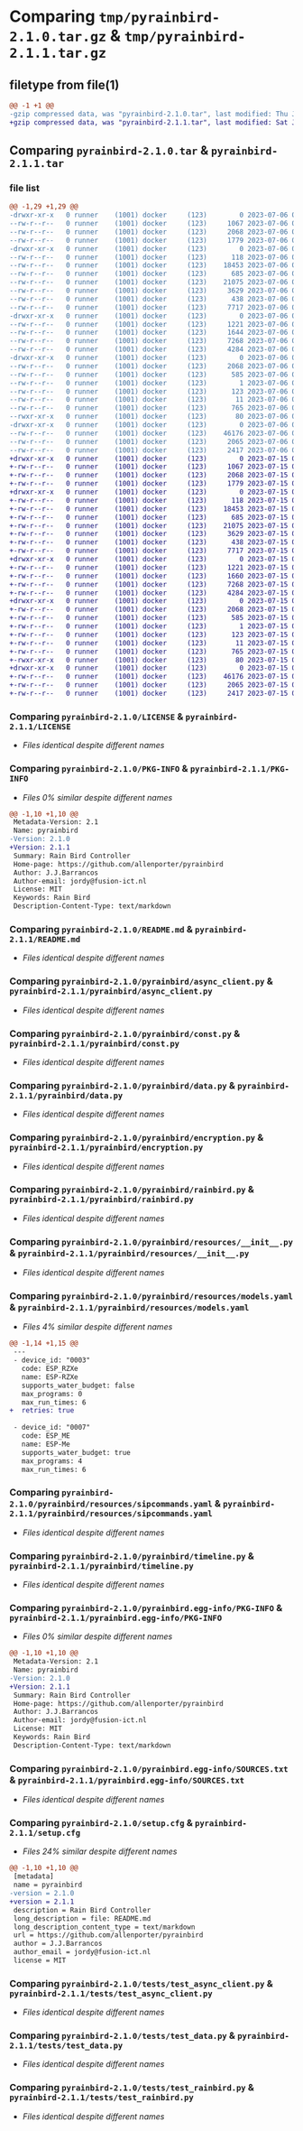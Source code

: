 # Comparing `tmp/pyrainbird-2.1.0.tar.gz` & `tmp/pyrainbird-2.1.1.tar.gz`

## filetype from file(1)

```diff
@@ -1 +1 @@
-gzip compressed data, was "pyrainbird-2.1.0.tar", last modified: Thu Jul  6 06:06:08 2023, max compression
+gzip compressed data, was "pyrainbird-2.1.1.tar", last modified: Sat Jul 15 02:43:30 2023, max compression
```

## Comparing `pyrainbird-2.1.0.tar` & `pyrainbird-2.1.1.tar`

### file list

```diff
@@ -1,29 +1,29 @@
-drwxr-xr-x   0 runner    (1001) docker     (123)        0 2023-07-06 06:06:08.457235 pyrainbird-2.1.0/
--rw-r--r--   0 runner    (1001) docker     (123)     1067 2023-07-06 06:05:53.000000 pyrainbird-2.1.0/LICENSE
--rw-r--r--   0 runner    (1001) docker     (123)     2068 2023-07-06 06:06:08.457235 pyrainbird-2.1.0/PKG-INFO
--rw-r--r--   0 runner    (1001) docker     (123)     1779 2023-07-06 06:05:53.000000 pyrainbird-2.1.0/README.md
-drwxr-xr-x   0 runner    (1001) docker     (123)        0 2023-07-06 06:06:08.453235 pyrainbird-2.1.0/pyrainbird/
--rw-r--r--   0 runner    (1001) docker     (123)      118 2023-07-06 06:05:53.000000 pyrainbird-2.1.0/pyrainbird/__init__.py
--rw-r--r--   0 runner    (1001) docker     (123)    18453 2023-07-06 06:05:53.000000 pyrainbird-2.1.0/pyrainbird/async_client.py
--rw-r--r--   0 runner    (1001) docker     (123)      685 2023-07-06 06:05:53.000000 pyrainbird-2.1.0/pyrainbird/const.py
--rw-r--r--   0 runner    (1001) docker     (123)    21075 2023-07-06 06:05:53.000000 pyrainbird-2.1.0/pyrainbird/data.py
--rw-r--r--   0 runner    (1001) docker     (123)     3629 2023-07-06 06:05:53.000000 pyrainbird-2.1.0/pyrainbird/encryption.py
--rw-r--r--   0 runner    (1001) docker     (123)      438 2023-07-06 06:05:53.000000 pyrainbird-2.1.0/pyrainbird/exceptions.py
--rw-r--r--   0 runner    (1001) docker     (123)     7717 2023-07-06 06:05:53.000000 pyrainbird-2.1.0/pyrainbird/rainbird.py
-drwxr-xr-x   0 runner    (1001) docker     (123)        0 2023-07-06 06:06:08.453235 pyrainbird-2.1.0/pyrainbird/resources/
--rw-r--r--   0 runner    (1001) docker     (123)     1221 2023-07-06 06:05:53.000000 pyrainbird-2.1.0/pyrainbird/resources/__init__.py
--rw-r--r--   0 runner    (1001) docker     (123)     1644 2023-07-06 06:05:53.000000 pyrainbird-2.1.0/pyrainbird/resources/models.yaml
--rw-r--r--   0 runner    (1001) docker     (123)     7268 2023-07-06 06:05:53.000000 pyrainbird-2.1.0/pyrainbird/resources/sipcommands.yaml
--rw-r--r--   0 runner    (1001) docker     (123)     4284 2023-07-06 06:05:53.000000 pyrainbird-2.1.0/pyrainbird/timeline.py
-drwxr-xr-x   0 runner    (1001) docker     (123)        0 2023-07-06 06:06:08.453235 pyrainbird-2.1.0/pyrainbird.egg-info/
--rw-r--r--   0 runner    (1001) docker     (123)     2068 2023-07-06 06:06:08.000000 pyrainbird-2.1.0/pyrainbird.egg-info/PKG-INFO
--rw-r--r--   0 runner    (1001) docker     (123)      585 2023-07-06 06:06:08.000000 pyrainbird-2.1.0/pyrainbird.egg-info/SOURCES.txt
--rw-r--r--   0 runner    (1001) docker     (123)        1 2023-07-06 06:06:08.000000 pyrainbird-2.1.0/pyrainbird.egg-info/dependency_links.txt
--rw-r--r--   0 runner    (1001) docker     (123)      123 2023-07-06 06:06:08.000000 pyrainbird-2.1.0/pyrainbird.egg-info/requires.txt
--rw-r--r--   0 runner    (1001) docker     (123)       11 2023-07-06 06:06:08.000000 pyrainbird-2.1.0/pyrainbird.egg-info/top_level.txt
--rw-r--r--   0 runner    (1001) docker     (123)      765 2023-07-06 06:06:08.457235 pyrainbird-2.1.0/setup.cfg
--rwxr-xr-x   0 runner    (1001) docker     (123)       80 2023-07-06 06:05:53.000000 pyrainbird-2.1.0/setup.py
-drwxr-xr-x   0 runner    (1001) docker     (123)        0 2023-07-06 06:06:08.457235 pyrainbird-2.1.0/tests/
--rw-r--r--   0 runner    (1001) docker     (123)    46176 2023-07-06 06:05:53.000000 pyrainbird-2.1.0/tests/test_async_client.py
--rw-r--r--   0 runner    (1001) docker     (123)     2065 2023-07-06 06:05:53.000000 pyrainbird-2.1.0/tests/test_data.py
--rw-r--r--   0 runner    (1001) docker     (123)     2417 2023-07-06 06:05:53.000000 pyrainbird-2.1.0/tests/test_rainbird.py
+drwxr-xr-x   0 runner    (1001) docker     (123)        0 2023-07-15 02:43:30.275490 pyrainbird-2.1.1/
+-rw-r--r--   0 runner    (1001) docker     (123)     1067 2023-07-15 02:43:18.000000 pyrainbird-2.1.1/LICENSE
+-rw-r--r--   0 runner    (1001) docker     (123)     2068 2023-07-15 02:43:30.275490 pyrainbird-2.1.1/PKG-INFO
+-rw-r--r--   0 runner    (1001) docker     (123)     1779 2023-07-15 02:43:18.000000 pyrainbird-2.1.1/README.md
+drwxr-xr-x   0 runner    (1001) docker     (123)        0 2023-07-15 02:43:30.271490 pyrainbird-2.1.1/pyrainbird/
+-rw-r--r--   0 runner    (1001) docker     (123)      118 2023-07-15 02:43:18.000000 pyrainbird-2.1.1/pyrainbird/__init__.py
+-rw-r--r--   0 runner    (1001) docker     (123)    18453 2023-07-15 02:43:18.000000 pyrainbird-2.1.1/pyrainbird/async_client.py
+-rw-r--r--   0 runner    (1001) docker     (123)      685 2023-07-15 02:43:18.000000 pyrainbird-2.1.1/pyrainbird/const.py
+-rw-r--r--   0 runner    (1001) docker     (123)    21075 2023-07-15 02:43:18.000000 pyrainbird-2.1.1/pyrainbird/data.py
+-rw-r--r--   0 runner    (1001) docker     (123)     3629 2023-07-15 02:43:18.000000 pyrainbird-2.1.1/pyrainbird/encryption.py
+-rw-r--r--   0 runner    (1001) docker     (123)      438 2023-07-15 02:43:18.000000 pyrainbird-2.1.1/pyrainbird/exceptions.py
+-rw-r--r--   0 runner    (1001) docker     (123)     7717 2023-07-15 02:43:18.000000 pyrainbird-2.1.1/pyrainbird/rainbird.py
+drwxr-xr-x   0 runner    (1001) docker     (123)        0 2023-07-15 02:43:30.271490 pyrainbird-2.1.1/pyrainbird/resources/
+-rw-r--r--   0 runner    (1001) docker     (123)     1221 2023-07-15 02:43:18.000000 pyrainbird-2.1.1/pyrainbird/resources/__init__.py
+-rw-r--r--   0 runner    (1001) docker     (123)     1660 2023-07-15 02:43:18.000000 pyrainbird-2.1.1/pyrainbird/resources/models.yaml
+-rw-r--r--   0 runner    (1001) docker     (123)     7268 2023-07-15 02:43:18.000000 pyrainbird-2.1.1/pyrainbird/resources/sipcommands.yaml
+-rw-r--r--   0 runner    (1001) docker     (123)     4284 2023-07-15 02:43:18.000000 pyrainbird-2.1.1/pyrainbird/timeline.py
+drwxr-xr-x   0 runner    (1001) docker     (123)        0 2023-07-15 02:43:30.275490 pyrainbird-2.1.1/pyrainbird.egg-info/
+-rw-r--r--   0 runner    (1001) docker     (123)     2068 2023-07-15 02:43:30.000000 pyrainbird-2.1.1/pyrainbird.egg-info/PKG-INFO
+-rw-r--r--   0 runner    (1001) docker     (123)      585 2023-07-15 02:43:30.000000 pyrainbird-2.1.1/pyrainbird.egg-info/SOURCES.txt
+-rw-r--r--   0 runner    (1001) docker     (123)        1 2023-07-15 02:43:30.000000 pyrainbird-2.1.1/pyrainbird.egg-info/dependency_links.txt
+-rw-r--r--   0 runner    (1001) docker     (123)      123 2023-07-15 02:43:30.000000 pyrainbird-2.1.1/pyrainbird.egg-info/requires.txt
+-rw-r--r--   0 runner    (1001) docker     (123)       11 2023-07-15 02:43:30.000000 pyrainbird-2.1.1/pyrainbird.egg-info/top_level.txt
+-rw-r--r--   0 runner    (1001) docker     (123)      765 2023-07-15 02:43:30.275490 pyrainbird-2.1.1/setup.cfg
+-rwxr-xr-x   0 runner    (1001) docker     (123)       80 2023-07-15 02:43:18.000000 pyrainbird-2.1.1/setup.py
+drwxr-xr-x   0 runner    (1001) docker     (123)        0 2023-07-15 02:43:30.275490 pyrainbird-2.1.1/tests/
+-rw-r--r--   0 runner    (1001) docker     (123)    46176 2023-07-15 02:43:18.000000 pyrainbird-2.1.1/tests/test_async_client.py
+-rw-r--r--   0 runner    (1001) docker     (123)     2065 2023-07-15 02:43:18.000000 pyrainbird-2.1.1/tests/test_data.py
+-rw-r--r--   0 runner    (1001) docker     (123)     2417 2023-07-15 02:43:18.000000 pyrainbird-2.1.1/tests/test_rainbird.py
```

### Comparing `pyrainbird-2.1.0/LICENSE` & `pyrainbird-2.1.1/LICENSE`

 * *Files identical despite different names*

### Comparing `pyrainbird-2.1.0/PKG-INFO` & `pyrainbird-2.1.1/PKG-INFO`

 * *Files 0% similar despite different names*

```diff
@@ -1,10 +1,10 @@
 Metadata-Version: 2.1
 Name: pyrainbird
-Version: 2.1.0
+Version: 2.1.1
 Summary: Rain Bird Controller
 Home-page: https://github.com/allenporter/pyrainbird
 Author: J.J.Barrancos
 Author-email: jordy@fusion-ict.nl
 License: MIT
 Keywords: Rain Bird
 Description-Content-Type: text/markdown
```

### Comparing `pyrainbird-2.1.0/README.md` & `pyrainbird-2.1.1/README.md`

 * *Files identical despite different names*

### Comparing `pyrainbird-2.1.0/pyrainbird/async_client.py` & `pyrainbird-2.1.1/pyrainbird/async_client.py`

 * *Files identical despite different names*

### Comparing `pyrainbird-2.1.0/pyrainbird/const.py` & `pyrainbird-2.1.1/pyrainbird/const.py`

 * *Files identical despite different names*

### Comparing `pyrainbird-2.1.0/pyrainbird/data.py` & `pyrainbird-2.1.1/pyrainbird/data.py`

 * *Files identical despite different names*

### Comparing `pyrainbird-2.1.0/pyrainbird/encryption.py` & `pyrainbird-2.1.1/pyrainbird/encryption.py`

 * *Files identical despite different names*

### Comparing `pyrainbird-2.1.0/pyrainbird/rainbird.py` & `pyrainbird-2.1.1/pyrainbird/rainbird.py`

 * *Files identical despite different names*

### Comparing `pyrainbird-2.1.0/pyrainbird/resources/__init__.py` & `pyrainbird-2.1.1/pyrainbird/resources/__init__.py`

 * *Files identical despite different names*

### Comparing `pyrainbird-2.1.0/pyrainbird/resources/models.yaml` & `pyrainbird-2.1.1/pyrainbird/resources/models.yaml`

 * *Files 4% similar despite different names*

```diff
@@ -1,14 +1,15 @@
 ---
 - device_id: "0003"
   code: ESP_RZXe
   name: ESP-RZXe
   supports_water_budget: false
   max_programs: 0
   max_run_times: 6
+  retries: true
 
 - device_id: "0007"
   code: ESP_ME
   name: ESP-Me
   supports_water_budget: true
   max_programs: 4
   max_run_times: 6
```

### Comparing `pyrainbird-2.1.0/pyrainbird/resources/sipcommands.yaml` & `pyrainbird-2.1.1/pyrainbird/resources/sipcommands.yaml`

 * *Files identical despite different names*

### Comparing `pyrainbird-2.1.0/pyrainbird/timeline.py` & `pyrainbird-2.1.1/pyrainbird/timeline.py`

 * *Files identical despite different names*

### Comparing `pyrainbird-2.1.0/pyrainbird.egg-info/PKG-INFO` & `pyrainbird-2.1.1/pyrainbird.egg-info/PKG-INFO`

 * *Files 0% similar despite different names*

```diff
@@ -1,10 +1,10 @@
 Metadata-Version: 2.1
 Name: pyrainbird
-Version: 2.1.0
+Version: 2.1.1
 Summary: Rain Bird Controller
 Home-page: https://github.com/allenporter/pyrainbird
 Author: J.J.Barrancos
 Author-email: jordy@fusion-ict.nl
 License: MIT
 Keywords: Rain Bird
 Description-Content-Type: text/markdown
```

### Comparing `pyrainbird-2.1.0/pyrainbird.egg-info/SOURCES.txt` & `pyrainbird-2.1.1/pyrainbird.egg-info/SOURCES.txt`

 * *Files identical despite different names*

### Comparing `pyrainbird-2.1.0/setup.cfg` & `pyrainbird-2.1.1/setup.cfg`

 * *Files 24% similar despite different names*

```diff
@@ -1,10 +1,10 @@
 [metadata]
 name = pyrainbird
-version = 2.1.0
+version = 2.1.1
 description = Rain Bird Controller
 long_description = file: README.md
 long_description_content_type = text/markdown
 url = https://github.com/allenporter/pyrainbird
 author = J.J.Barrancos
 author_email = jordy@fusion-ict.nl
 license = MIT
```

### Comparing `pyrainbird-2.1.0/tests/test_async_client.py` & `pyrainbird-2.1.1/tests/test_async_client.py`

 * *Files identical despite different names*

### Comparing `pyrainbird-2.1.0/tests/test_data.py` & `pyrainbird-2.1.1/tests/test_data.py`

 * *Files identical despite different names*

### Comparing `pyrainbird-2.1.0/tests/test_rainbird.py` & `pyrainbird-2.1.1/tests/test_rainbird.py`

 * *Files identical despite different names*

